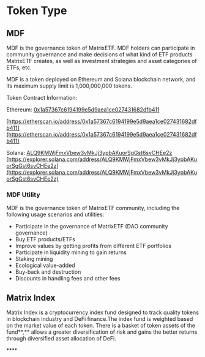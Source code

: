 # Token Type

## MDF

MDF is the governance token of MatrixETF. MDF holders can participate in community governance and make decisions of what kind of ETF products MatrixETF creates, as well as investment strategies and asset categories of ETFs, etc.

MDF is a token deployed on Ethereum and Solana blockchain network, and its maximum supply limit is 1,000,000,000 tokens.

Token Contract Information:

Ethereum: [0x1a57367c6194199e5d9aea1ce027431682dfb411](https://etherscan.io/address/0x1a57367c6194199e5d9aea1ce027431682dfb411)

[https://etherscan.io/address/0x1a57367c6194199e5d9aea1ce027431682dfb411](https://etherscan.io/address/0x1a57367c6194199e5d9aea1ce027431682dfb411)

Solana: [ALQ9KMWjFmxVbew3vMkJj3ypbAKuorSgGst6svCHEe2z](https://explorer.solana.com/address/ALQ9KMWjFmxVbew3vMkJj3ypbAKuorSgGst6svCHEe2z/largest)  
[https://explorer.solana.com/address/ALQ9KMWjFmxVbew3vMkJj3ypbAKuorSgGst6svCHEe2z](https://explorer.solana.com/address/ALQ9KMWjFmxVbew3vMkJj3ypbAKuorSgGst6svCHEe2z)

### **MDF Utility**

MDF is the governance token of MatrixETF community, including the following usage scenarios and utilities:

* Participate in the governance of MatrixETF \(DAO community governance\)
* Buy ETF products/ETFs
* Improve values by getting profits from different ETF portfolios
* Participate in liquidity mining to gain returns
* Staking mining
* Ecological value-added
* Buy-back and destruction
* Discounts in handling fees and other fees

## **Matrix Index**

Matrix Index is a cryptocurrency index fund designed to track quality tokens in blockchain industry and DeFi finance.The index fund is weighted based on the market value of each token. There is a basket of token assets of the fund**,** allows a greater diversification of risk and gains the better returns through diversified asset allocation of DeFi.

\*\*\*\*

